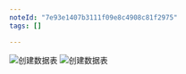 ```yaml
---
noteId: "7e93e1407b3111f09e8c4908c81f2975"
tags: []

---
```



![创建数据表](../images/ebooks/193.jpeg) 
![创建数据表](../images/ebooks/194.jpeg)  